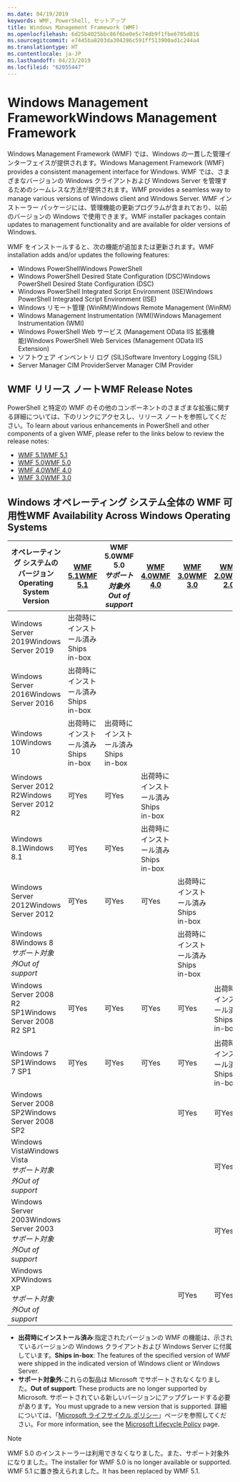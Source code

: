```yaml
---
ms.date: 04/19/2019
keywords: WMF, PowerShell, セットアップ
title: Windows Management Framework (WMF)
ms.openlocfilehash: 6d25b4025bbc86f6be0e5c74db9f1fbe6705d816
ms.sourcegitcommit: e7445ba8203da304286c591ff513900ad1c244a4
ms.translationtype: HT
ms.contentlocale: ja-JP
ms.lasthandoff: 04/23/2019
ms.locfileid: "62055447"
---
```

# <a name="windows-management-framework"></a><span data-ttu-id="5a5b5-103">Windows Management Framework</span><span class="sxs-lookup"><span data-stu-id="5a5b5-103">Windows Management Framework</span></span>

<span data-ttu-id="5a5b5-104">Windows Management Framework (WMF) では、Windows の一貫した管理インターフェイスが提供されます。</span><span class="sxs-lookup"><span data-stu-id="5a5b5-104">Windows Management Framework (WMF) provides a consistent management interface for Windows.</span></span> <span data-ttu-id="5a5b5-105">WMF では、さまざまなバージョンの Windows クライアントおよび Windows Server を管理するためのシームレスな方法が提供されます。</span><span class="sxs-lookup"><span data-stu-id="5a5b5-105">WMF provides a seamless way to manage various versions of Windows client and Windows Server.</span></span> <span data-ttu-id="5a5b5-106">WMF インストーラー パッケージには、管理機能の更新プログラムが含まれており、以前のバージョンの Windows で使用できます。</span><span class="sxs-lookup"><span data-stu-id="5a5b5-106">WMF installer packages contain updates to management functionality and are available for older versions of Windows.</span></span>

<span data-ttu-id="5a5b5-107">WMF をインストールすると、次の機能が追加または更新されます。</span><span class="sxs-lookup"><span data-stu-id="5a5b5-107">WMF installation adds and/or updates the following features:</span></span>

- <span data-ttu-id="5a5b5-108">Windows PowerShell</span><span class="sxs-lookup"><span data-stu-id="5a5b5-108">Windows PowerShell</span></span>
- <span data-ttu-id="5a5b5-109">Windows PowerShell Desired State Configuration (DSC)</span><span class="sxs-lookup"><span data-stu-id="5a5b5-109">Windows PowerShell Desired State Configuration (DSC)</span></span>
- <span data-ttu-id="5a5b5-110">Windows PowerShell Integrated Script Environment (ISE)</span><span class="sxs-lookup"><span data-stu-id="5a5b5-110">Windows PowerShell Integrated Script Environment (ISE)</span></span>
- <span data-ttu-id="5a5b5-111">Windows リモート管理 (WinRM)</span><span class="sxs-lookup"><span data-stu-id="5a5b5-111">Windows Remote Management (WinRM)</span></span>
- <span data-ttu-id="5a5b5-112">Windows Management Instrumentation (WMI)</span><span class="sxs-lookup"><span data-stu-id="5a5b5-112">Windows Management Instrumentation (WMI)</span></span>
- <span data-ttu-id="5a5b5-113">Windows PowerShell Web サービス (Management OData IIS 拡張機能)</span><span class="sxs-lookup"><span data-stu-id="5a5b5-113">Windows PowerShell Web Services (Management OData IIS Extension)</span></span>
- <span data-ttu-id="5a5b5-114">ソフトウェア インベントリ ログ (SIL)</span><span class="sxs-lookup"><span data-stu-id="5a5b5-114">Software Inventory Logging (SIL)</span></span>
- <span data-ttu-id="5a5b5-115">Server Manager CIM Provider</span><span class="sxs-lookup"><span data-stu-id="5a5b5-115">Server Manager CIM Provider</span></span>

## <a name="wmf-release-notes"></a><span data-ttu-id="5a5b5-116">WMF リリース ノート</span><span class="sxs-lookup"><span data-stu-id="5a5b5-116">WMF Release Notes</span></span>

<span data-ttu-id="5a5b5-117">PowerShell と特定の WMF のその他のコンポーネントのさまざまな拡張に関する詳細については、下のリンクにアクセスし、リリース ノートを参照してください。</span><span class="sxs-lookup"><span data-stu-id="5a5b5-117">To learn about various enhancements in PowerShell and other components of a given WMF, please refer to the links below to review the release notes:</span></span>

- [<span data-ttu-id="5a5b5-118">WMF 5.1</span><span class="sxs-lookup"><span data-stu-id="5a5b5-118">WMF 5.1</span></span>](5.1/release-notes.md)
- [<span data-ttu-id="5a5b5-119">WMF 5.0</span><span class="sxs-lookup"><span data-stu-id="5a5b5-119">WMF 5.0</span></span>](5.0/releasenotes.md)
- [<span data-ttu-id="5a5b5-120">WMF 4.0</span><span class="sxs-lookup"><span data-stu-id="5a5b5-120">WMF 4.0</span></span>](https://download.microsoft.com/download/3/D/6/3D61D262-8549-4769-A660-230B67E15B25/Windows%20Management%20Framework%204%200%20Release%20Notes.docx)
- [<span data-ttu-id="5a5b5-121">WMF 3.0</span><span class="sxs-lookup"><span data-stu-id="5a5b5-121">WMF 3.0</span></span>](https://download.microsoft.com/download/E/7/6/E76850B8-DA6E-4FF5-8CCE-A24FC513FD16/WMF%203%20Release%20Notes.docx)

## <a name="wmf-availability-across-windows-operating-systems"></a><span data-ttu-id="5a5b5-122">Windows オペレーティング システム全体の WMF 可用性</span><span class="sxs-lookup"><span data-stu-id="5a5b5-122">WMF Availability Across Windows Operating Systems</span></span>

|        <span data-ttu-id="5a5b5-123">オペレーティング システムのバージョン</span><span class="sxs-lookup"><span data-stu-id="5a5b5-123">Operating System Version</span></span>         | <span data-ttu-id="5a5b5-124">[WMF 5.1][]</span><span class="sxs-lookup"><span data-stu-id="5a5b5-124">[WMF 5.1][]</span></span>  | <span data-ttu-id="5a5b5-125">WMF 5.0</span><span class="sxs-lookup"><span data-stu-id="5a5b5-125">WMF 5.0</span></span><br><span data-ttu-id="5a5b5-126">*サポート対象外*</span><span class="sxs-lookup"><span data-stu-id="5a5b5-126">*Out of support*</span></span> | <span data-ttu-id="5a5b5-127">[WMF 4.0][]</span><span class="sxs-lookup"><span data-stu-id="5a5b5-127">[WMF 4.0][]</span></span>  | <span data-ttu-id="5a5b5-128">[WMF 3.0][]</span><span class="sxs-lookup"><span data-stu-id="5a5b5-128">[WMF 3.0][]</span></span>  | <span data-ttu-id="5a5b5-129">[WMF 2.0][]</span><span class="sxs-lookup"><span data-stu-id="5a5b5-129">[WMF 2.0][]</span></span>  |
| --------------------------------------- | ------------ | --------------------------- | ------------ | ------------ | ------------ |
| <span data-ttu-id="5a5b5-130">Windows Server 2019</span><span class="sxs-lookup"><span data-stu-id="5a5b5-130">Windows Server 2019</span></span>                     | <span data-ttu-id="5a5b5-131">出荷時にインストール済み</span><span class="sxs-lookup"><span data-stu-id="5a5b5-131">Ships in-box</span></span> |                             |              |              |              |
| <span data-ttu-id="5a5b5-132">Windows Server 2016</span><span class="sxs-lookup"><span data-stu-id="5a5b5-132">Windows Server 2016</span></span>                     | <span data-ttu-id="5a5b5-133">出荷時にインストール済み</span><span class="sxs-lookup"><span data-stu-id="5a5b5-133">Ships in-box</span></span> |                             |              |              |              |
| <span data-ttu-id="5a5b5-134">Windows 10</span><span class="sxs-lookup"><span data-stu-id="5a5b5-134">Windows 10</span></span>                              | <span data-ttu-id="5a5b5-135">出荷時にインストール済み</span><span class="sxs-lookup"><span data-stu-id="5a5b5-135">Ships in-box</span></span> | <span data-ttu-id="5a5b5-136">出荷時にインストール済み</span><span class="sxs-lookup"><span data-stu-id="5a5b5-136">Ships in-box</span></span>                |              |              |              |
| <span data-ttu-id="5a5b5-137">Windows Server 2012 R2</span><span class="sxs-lookup"><span data-stu-id="5a5b5-137">Windows Server 2012 R2</span></span>                  | <span data-ttu-id="5a5b5-138">可</span><span class="sxs-lookup"><span data-stu-id="5a5b5-138">Yes</span></span>          | <span data-ttu-id="5a5b5-139">可</span><span class="sxs-lookup"><span data-stu-id="5a5b5-139">Yes</span></span>                         | <span data-ttu-id="5a5b5-140">出荷時にインストール済み</span><span class="sxs-lookup"><span data-stu-id="5a5b5-140">Ships in-box</span></span> |              |              |
| <span data-ttu-id="5a5b5-141">Windows 8.1</span><span class="sxs-lookup"><span data-stu-id="5a5b5-141">Windows 8.1</span></span>                             | <span data-ttu-id="5a5b5-142">可</span><span class="sxs-lookup"><span data-stu-id="5a5b5-142">Yes</span></span>          | <span data-ttu-id="5a5b5-143">可</span><span class="sxs-lookup"><span data-stu-id="5a5b5-143">Yes</span></span>                         | <span data-ttu-id="5a5b5-144">出荷時にインストール済み</span><span class="sxs-lookup"><span data-stu-id="5a5b5-144">Ships in-box</span></span> |              |              |
| <span data-ttu-id="5a5b5-145">Windows Server 2012</span><span class="sxs-lookup"><span data-stu-id="5a5b5-145">Windows Server 2012</span></span>                     | <span data-ttu-id="5a5b5-146">可</span><span class="sxs-lookup"><span data-stu-id="5a5b5-146">Yes</span></span>          | <span data-ttu-id="5a5b5-147">可</span><span class="sxs-lookup"><span data-stu-id="5a5b5-147">Yes</span></span>                         | <span data-ttu-id="5a5b5-148">可</span><span class="sxs-lookup"><span data-stu-id="5a5b5-148">Yes</span></span>          | <span data-ttu-id="5a5b5-149">出荷時にインストール済み</span><span class="sxs-lookup"><span data-stu-id="5a5b5-149">Ships in-box</span></span> |              |
| <span data-ttu-id="5a5b5-150">Windows 8</span><span class="sxs-lookup"><span data-stu-id="5a5b5-150">Windows 8</span></span><br><span data-ttu-id="5a5b5-151">*サポート対象外*</span><span class="sxs-lookup"><span data-stu-id="5a5b5-151">*Out of support*</span></span>           |              |                             |              | <span data-ttu-id="5a5b5-152">出荷時にインストール済み</span><span class="sxs-lookup"><span data-stu-id="5a5b5-152">Ships in-box</span></span> |              |
| <span data-ttu-id="5a5b5-153">Windows Server 2008 R2 SP1</span><span class="sxs-lookup"><span data-stu-id="5a5b5-153">Windows Server 2008 R2 SP1</span></span>              | <span data-ttu-id="5a5b5-154">可</span><span class="sxs-lookup"><span data-stu-id="5a5b5-154">Yes</span></span>          | <span data-ttu-id="5a5b5-155">可</span><span class="sxs-lookup"><span data-stu-id="5a5b5-155">Yes</span></span>                         | <span data-ttu-id="5a5b5-156">可</span><span class="sxs-lookup"><span data-stu-id="5a5b5-156">Yes</span></span>          | <span data-ttu-id="5a5b5-157">可</span><span class="sxs-lookup"><span data-stu-id="5a5b5-157">Yes</span></span>          | <span data-ttu-id="5a5b5-158">出荷時にインストール済み</span><span class="sxs-lookup"><span data-stu-id="5a5b5-158">Ships in-box</span></span> |
| <span data-ttu-id="5a5b5-159">Windows 7 SP1</span><span class="sxs-lookup"><span data-stu-id="5a5b5-159">Windows 7 SP1</span></span>                           | <span data-ttu-id="5a5b5-160">可</span><span class="sxs-lookup"><span data-stu-id="5a5b5-160">Yes</span></span>          | <span data-ttu-id="5a5b5-161">可</span><span class="sxs-lookup"><span data-stu-id="5a5b5-161">Yes</span></span>                         | <span data-ttu-id="5a5b5-162">可</span><span class="sxs-lookup"><span data-stu-id="5a5b5-162">Yes</span></span>          | <span data-ttu-id="5a5b5-163">可</span><span class="sxs-lookup"><span data-stu-id="5a5b5-163">Yes</span></span>          | <span data-ttu-id="5a5b5-164">出荷時にインストール済み</span><span class="sxs-lookup"><span data-stu-id="5a5b5-164">Ships in-box</span></span> |
| <span data-ttu-id="5a5b5-165">Windows Server 2008 SP2</span><span class="sxs-lookup"><span data-stu-id="5a5b5-165">Windows Server 2008 SP2</span></span>                 |              |                             |              | <span data-ttu-id="5a5b5-166">可</span><span class="sxs-lookup"><span data-stu-id="5a5b5-166">Yes</span></span>          | <span data-ttu-id="5a5b5-167">可</span><span class="sxs-lookup"><span data-stu-id="5a5b5-167">Yes</span></span>          |
| <span data-ttu-id="5a5b5-168">Windows Vista</span><span class="sxs-lookup"><span data-stu-id="5a5b5-168">Windows Vista</span></span><br><span data-ttu-id="5a5b5-169">*サポート対象外*</span><span class="sxs-lookup"><span data-stu-id="5a5b5-169">*Out of support*</span></span>       |              |                             |              |              | <span data-ttu-id="5a5b5-170">可</span><span class="sxs-lookup"><span data-stu-id="5a5b5-170">Yes</span></span>          |
| <span data-ttu-id="5a5b5-171">Windows Server 2003</span><span class="sxs-lookup"><span data-stu-id="5a5b5-171">Windows Server 2003</span></span><br><span data-ttu-id="5a5b5-172">*サポート対象外*</span><span class="sxs-lookup"><span data-stu-id="5a5b5-172">*Out of support*</span></span> |              |                             |              |              | <span data-ttu-id="5a5b5-173">可</span><span class="sxs-lookup"><span data-stu-id="5a5b5-173">Yes</span></span>          |
| <span data-ttu-id="5a5b5-174">Windows XP</span><span class="sxs-lookup"><span data-stu-id="5a5b5-174">Windows XP</span></span><br><span data-ttu-id="5a5b5-175">*サポート対象外*</span><span class="sxs-lookup"><span data-stu-id="5a5b5-175">*Out of support*</span></span>          |              |                             |              | <span data-ttu-id="5a5b5-176">可</span><span class="sxs-lookup"><span data-stu-id="5a5b5-176">Yes</span></span>          | <span data-ttu-id="5a5b5-177">可</span><span class="sxs-lookup"><span data-stu-id="5a5b5-177">Yes</span></span>          |

- <span data-ttu-id="5a5b5-178">**出荷時にインストール済み**:指定されたバージョンの WMF の機能は、示されているバージョンの Windows クライアントおよび Windows Server に付属しています。</span><span class="sxs-lookup"><span data-stu-id="5a5b5-178">**Ships in-box**: The features of the specified version of WMF were shipped in the indicated version of Windows client or Windows Server.</span></span>
- <span data-ttu-id="5a5b5-179">**サポート対象外**:これらの製品は Microsoft でサポートされなくなりました。</span><span class="sxs-lookup"><span data-stu-id="5a5b5-179">**Out of support**: These products are no longer supported by Microsoft.</span></span> <span data-ttu-id="5a5b5-180">サポートされている新しいバージョンにアップグレードする必要があります。</span><span class="sxs-lookup"><span data-stu-id="5a5b5-180">You must upgrade to a new version that is supported.</span></span> <span data-ttu-id="5a5b5-181">詳細については、「[Microsoft ライフサイクル ポリシー][]」ページを参照してください。</span><span class="sxs-lookup"><span data-stu-id="5a5b5-181">For more information, see the [Microsoft Lifecycle Policy][] page.</span></span>

> [!NOTE]
> <span data-ttu-id="5a5b5-182">WMF 5.0 のインストーラーは利用できなくなりました。また、サポート対象外になりました。</span><span class="sxs-lookup"><span data-stu-id="5a5b5-182">The installer for WMF 5.0 is no longer available or supported.</span></span> <span data-ttu-id="5a5b5-183">WMF 5.1 に置き換えられました。</span><span class="sxs-lookup"><span data-stu-id="5a5b5-183">It has been replaced by WMF 5.1.</span></span>

[Microsoft ライフサイクル ポリシー]: https://support.microsoft.com/lifecycle
[Microsoft Lifecycle Policy]: https://support.microsoft.com/lifecycle
[WMF 5.1]: https://aka.ms/wmf51download
[WMF 4.0]: https://aka.ms/wmf4download
[WMF 3.0]: https://aka.ms/wmf3download
[WMF 2.0]: https://aka.ms/wmf2download
